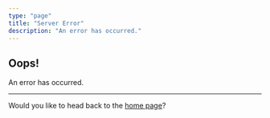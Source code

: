 ```yaml
---
type: "page"
title: "Server Error"
description: "An error has occurred."
---
```


## Oops!

An error has occurred.

---

Would you like to head back to the [home page](/)?